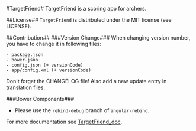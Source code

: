 #TargetFriend#
TargetFriend is a scoring app for archers.

##License##
`TargetFriend` is distributed under the MIT license (see LICENSE).

##Contribution##
###Version Change###
When changing version number, you have to change it in following files:

	- package.json
	- bower.json
	- config.json (+ versionCode)
	- app/config.xml (+ versionCode)

Don't forget the CHANGELOG file! Also add a new update entry in translation files.

###Bower Components###
- Please use the `rebind-debug` branch of `angular-rebind`.

For more documentation see [TargetFriend_doc](https://github.com/archer96/TargetFriend_doc).
